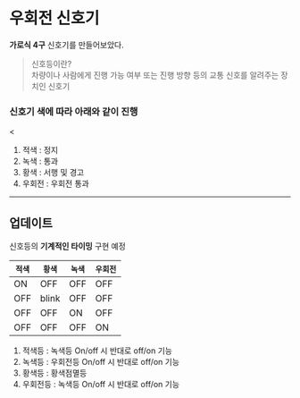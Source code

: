 # 우회전 신호기

**가로식 4구** 신호기를 만들어보았다.  

>신호등이란?  
>차량이나 사람에게 진행 가능 여부 또는 진행 방향 등의 교통 신호를 알려주는 장치인 신호기

### 신호기 색에 따라 아래와 같이 진행

<

 1. 적색 : 정지
 2. 녹색 : 통과
 3. 황색 : 서행 및 경고
 4. 우회전 : 우회전 통과

---
## 업데이트

신호등의 **기계적인 타이밍** 구현 예정

 `적색` | `황색` | `녹색` | `우회전` 
 --- | --- | --- | ---
 ON | OFF | OFF | OFF 
 OFF  | blink | OFF | OFF 
 OFF  | OFF | ON | OFF 
 OFF  | OFF | OFF | ON 

 1. 적색등 : 녹색등 On/off 시 반대로 off/on 기능
2. 녹색등 : 우회전등 On/off 시 반대로 off/on 기능
3. 황색등 : 황색점멸등
4. 우회전등 : 녹색등 On/off 시 반대로 off/on 기능
